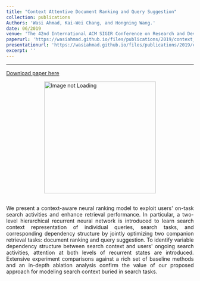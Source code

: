 ```yaml
---
title: "Context Attentive Document Ranking and Query Suggestion"
collection: publications
Authors: 'Wasi Ahmad, Kai-Wei Chang, and Hongning Wang.'
date: 06/2019
venue: 'The 42nd International ACM SIGIR Conference on Research and Development in Information Retrieval (SIGIR)'
paperurl: 'https://wasiahmad.github.io/files/publications/2019/context_attentive_ranking_and_suggestion.pdf'
presentationurl: 'https://wasiahmad.github.io/files/publications/2019/context_attentive_ranking_and_suggestion.pptx'
excerpt: ''
---
```

---
<a href='https://wasiahmad.github.io/files/publications/2019/context_attentive_ranking_and_suggestion.pdf'>Download paper here</a>

<div style='display: flex; justify-content: center;'><img src='https://wasiahmad.github.io/files/publications/2019/CARS.pdf' alt='Image not Loading' style='height:300px;' align='middle'></div><br>

<p align="justify">
We present a context-aware neural ranking model to exploit users' on-task search activities and enhance retrieval performance. In particular, a two-level hierarchical recurrent neural network is introduced to learn search context representation of individual queries, search tasks, and corresponding dependency structure by jointly optimizing two companion retrieval tasks: document ranking and query suggestion. To identify variable dependency structure between search context and users' ongoing search activities, attention at both levels of recurrent states are introduced. Extensive experiment comparisons against a rich set of baseline methods and an in-depth ablation analysis confirm the value of our proposed approach for modeling search context buried in search tasks.
</p>
